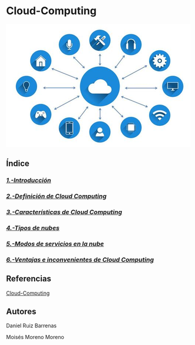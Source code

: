 # Cloud-Computing

![img](/img/cloud.jpg)

## Índice
### ***[1.-Introducción](/md/introduccion.md)***
### ***[2.-Definición de Cloud Computing](/md/definicion.md)***
### ***[3.-Características de Cloud Computing](/md/caracteristicas.md)***
### ***[4.-Tipos de nubes](/md/tipos_de_nubes.md)***
### ***[5.-Modos de servicios en la nube](/md/modos-de-servicios-en-la-nube.md)***
### ***[6.-Ventajas e inconvenientes de Cloud Computing ](/md/ventajas-e-inconvenientes.md)***

## Referencias
[Cloud-Computing](https://cloud.google.com/learn/what-is-cloud-computing?hl=es)

## Autores
Daniel Ruiz Barrenas

Moisés Moreno Moreno
